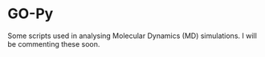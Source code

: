 # GO-Py
Some scripts used in analysing Molecular Dynamics (MD) simulations.
I will be commenting these soon.
